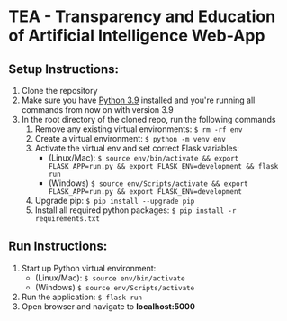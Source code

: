 # TEA - Transparency and Education of Artificial Intelligence Web-App


## Setup Instructions:
1. Clone the repository
2. Make sure you have [Python 3.9](https://www.python.org/downloads/release/python-390/) installed and you're running all commands from now on with version 3.9
3. In the root directory of the cloned repo, run the following commands  
    1. Remove any existing virtual environments:  `$ rm -rf env`  
    2. Create a virtual environment: `$ python -m venv env`   
    3. Activate the virtual env and set correct Flask variables:  
        - (Linux/Mac): `$ source env/bin/activate && export FLASK_APP=run.py && export FLASK_ENV=development && flask run`  
        - (Windows) `$ source env/Scripts/activate && export FLASK_APP=run.py && export FLASK_ENV=development`  
    4. Upgrade pip: `$ pip install --upgrade pip`
    5. Install all required python packages: `$ pip install -r requirements.txt` 

## Run Instructions:  
1. Start up Python virtual environment:  
    - (Linux/Mac): `$ source env/bin/activate`  
    - (Windows) `$ source env/Scripts/activate`    
2. Run the application: `$ flask run`  
3. Open browser and navigate to **localhost:5000**

